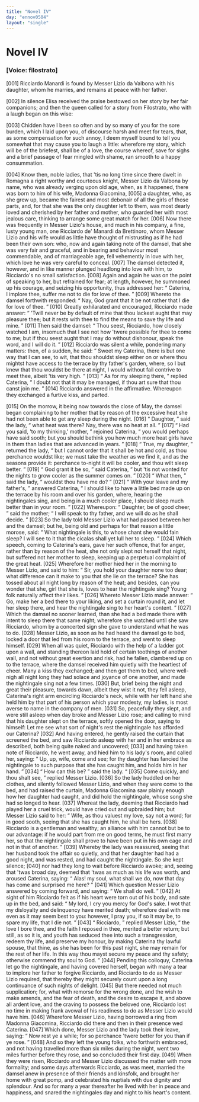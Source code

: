 ```yaml
---
title: "Novel IV"
day: "ennov0504"
layout: "single"
---
```

<div id="nov0504" type="novella" who="filostrato">
 <h1>
  Novel IV
 </h1>
 <argument>
  <p>
   <h3>
    [Voice: filostrato]
   </h3>
  </p>
  <p>
   <a name="p05040001">
    [001]
   </a>
   Ricciardo Manardi is found by Messer Lizio da Valbona
 with his daughter, whom he marries, and remains at
 peace with her father.
  </p>
 </argument>
 <div3 type="commentary" who="author">
  <p>
   <a name="p05040002">
    [002]
   </a>
   In
   silence Elisa received the praise bestowed on her story by
 her fair companions; and then the queen called for a story from
 Filostrato, who with a laugh began on this wise:
  </p>
 </div3>
 <div3 type="commentary" who="filostrato">
  <p>
   <a name="p05040003">
    [003]
   </a>
   Chidden have I
 been so often and by so many of you for the sore burden, which I
 laid upon you, of discourse harsh and meet for tears, that, as some
 compensation for such annoy, I deem myself bound to tell you somewhat
 that may cause you to laugh a little: wherefore my story,
 which will be of the briefest, shall be of a love, the course whereof,
 save for sighs and a brief passage of fear mingled with shame, ran
 smooth to a happy consummation.
  </p>
 </div3>
 <p>
  <a name="p05040004">
   [004]
  </a>
  Know then, noble ladies, that 'tis no long time since there dwelt
 in Romagna a right worthy and courteous knight, Messer Lizio da
 Valbona by name, who was already verging upon old age, when, as it
 happened, there was born to him of his wife, Madonna Giacomina,
  <a name="p05040005">
   [005]
  </a>
  a daughter, who, as she grew up, became the fairest and most debonair
 of all the girls of those parts, and, for that she was the only daughter
 left to them, was most dearly loved and cherished by her father and
 mother, who guarded her with most jealous care, thinking to arrange
 some great match for her.
  <a name="p05040006">
   [006]
  </a>
  Now there was frequently in Messer
 Lizio's house, and much in his company, a fine, lusty young man,
 one Ricciardo de' Manardi da Brettinoro, whom Messer Lizio and
 his wife would as little have thought of mistrusting as if he had been
 their own son: who, now and again taking note of the damsel, that
 she was very fair and graceful, and in bearing and behaviour most
  commendable, and of marriageable age, fell vehemently in love with
 her, which love he was very careful to conceal.
  <a name="p05040007">
   [007]
  </a>
  The damsel detected
 it, however, and in like manner plunged headlong into love with
 him, to Ricciardo's no small satisfaction.
  <a name="p05040008">
   [008]
  </a>
  Again and again he was
 on the point of speaking to her, but refrained for fear; at length,
 however, he summoned up his courage, and seizing his opportunity,
 thus addressed her:
  <q direct="unspecified">
   Caterina, I implore thee, suffer me not to
 die for love of thee.
  </q>
  <a name="p05040009">
   [009]
  </a>
  Whereto the damsel forthwith responded:
  <q direct="unspecified">
   Nay, God grant that it be not rather that I die for love of thee.
  </q>
  <a name="p05040010">
   [010]
  </a>
  Greatly exhilarated and encouraged, Ricciardo made answer:
  <q direct="unspecified">
   'Twill never be by default of mine that thou lackest aught that
 may pleasure thee; but it rests with thee to find the means to save
 thy life and mine.
  </q>
  <a name="p05040011">
   [011]
  </a>
  Then said the damsel:
  <q direct="unspecified">
   Thou seest, Ricciardo,
 how closely watched I am, insomuch that I see not how 'twere
 possible for thee to come to me; but if thou seest aught that I may
 do without dishonour, speak the word, and I will do it.
  </q>
  <a name="p05040012">
   [012]
  </a>
  Ricciardo
 was silent a while, pondering many matters: then, of a sudden, he
 said:
  <q direct="unspecified">
   Sweet my Caterina, there is but one way that I can see,
 to wit, that thou shouldst sleep either on or where thou mightst have
 access to the terrace by thy father's garden, where, so I but knew
 that thou wouldst be there at night, I would without fail contrive
 to meet thee, albeit 'tis very high.
  </q>
  <a name="p05040013">
   [013]
  </a>
  <q direct="unspecified">
   As for my sleeping there,
  </q>
  replied Caterina,
  <q direct="unspecified">
   I doubt not that it may be managed, if thou art
 sure that thou canst join me.
  </q>
  <a name="p05040014">
   [014]
  </a>
  Ricciardo answered in the affirmative.
 Whereupon they exchanged a furtive kiss, and parted.
 </p>
 <p>
  <a name="p05040015">
   [015]
  </a>
  On the morrow, it being now towards the close of May, the
 damsel began complaining to her mother that by reason of the
 excessive heat she had not been able to get any sleep during the
 night.
  <a name="p05040016">
   [016]
  </a>
  <q direct="unspecified">
   Daughter,
  </q>
  said the lady,
  <q direct="unspecified">
   what heat was there? Nay,
 there was no heat at all.
  </q>
  <a name="p05040017">
   [017]
  </a>
  <q direct="unspecified">
   Had you said, 'to my thinking,'
 mother,
  </q>
  rejoined Caterina,
  <q direct="unspecified">
   you would perhaps have said sooth;
 but you should bethink you how much more heat girls have in them
 than ladies that are advanced in years.
  </q>
  <a name="p05040018">
   [018]
  </a>
  <q direct="unspecified">
   True, my daughter,
  </q>
  returned the lady,
  <q direct="unspecified">
   but I cannot order that it shall be hot and cold,
 as thou perchance wouldst like; we must take the weather as we
 find it, and as the seasons provide it: perchance to-night it will be
 cooler, and thou wilt sleep better.
  </q>
  <a name="p05040019">
   [019]
  </a>
  <q direct="unspecified">
   God grant it be so,
  </q>
  said
 Caterina,
  <q direct="unspecified">
   but 'tis not wonted for the nights to grow cooler as the
   summer comes on.
  </q>
  <a name="p05040020">
   [020]
  </a>
  <q direct="unspecified">
   What then,
  </q>
  said the lady,
  <q direct="unspecified">
   wouldst thou
 have me do?
  </q>
  <a name="p05040021">
   [021]
  </a>
  <q direct="unspecified">
   With your leave and my father's,
  </q>
  answered
 Caterina,
  <q direct="unspecified">
   I should like to have a little bed made up on the terrace
 by his room and over his garden, where, hearing the nightingales
 sing, and being in a much cooler place, I should sleep much better
 than in your room.
  </q>
  <a name="p05040022">
   [022]
  </a>
  Whereupon:
  <q direct="unspecified">
   Daughter, be of good cheer,
  </q>
  said the mother;
  <q direct="unspecified">
   I will speak to thy father, and we will do as he
 shall decide.
  </q>
  <a name="p05040023">
   [023]
  </a>
  So the lady told Messer Lizio what had passed between
 her and the damsel; but he, being old and perhaps for that reason
 a little morose, said:
  <q direct="unspecified">
   What nightingale is this, to whose chant
 she would fain sleep? I will see to it that the cicalas shall yet lull
 her to sleep.
  </q>
  <a name="p05040024">
   [024]
  </a>
  Which speech, coming to Caterina's ears, gave her
 such offence, that for anger, rather than by reason of the heat, she
 not only slept not herself that night, but suffered not her mother to
 sleep, keeping up a perpetual complaint of the great heat.
  <a name="p05040025">
   [025]
  </a>
  Wherefore
 her mother hied her in the morning to Messer Lizio, and said
 to him:
  <q direct="unspecified">
   Sir, you hold your daughter none too dear; what difference
 can it make to you that she lie on the terrace? She has tossed
 about all night long by reason of the heat; and besides, can you
 wonder that she, girl that she is, loves to hear the nightingale sing?
 Young folk naturally affect their likes.
  </q>
  <a name="p05040026">
   [026]
  </a>
  Whereto Messer Lizio
 made answer:
  <q direct="unspecified">
   Go, make her a bed there to your liking, and set
 a curtain round it, and let her sleep there, and hear the nightingale
 sing to her heart's content.
  </q>
  <a name="p05040027">
   [027]
  </a>
  Which the damsel no sooner learned,
 than she had a bed made there with intent to sleep there that same
 night; wherefore she watched until she saw Ricciardo, whom by a
 concerted sign she gave to understand what he was to do.
  <a name="p05040028">
   [028]
  </a>
  Messer
 Lizio, as soon as he had heard the damsel go to bed, locked a door
 that led from his room to the terrace, and went to sleep himself.
  <a name="p05040029">
   [029]
  </a>
  When all was quiet, Ricciardo with the help of a ladder got upon
 a wall, and standing thereon laid hold of certain toothings of another
 wall, and not without great exertion and risk, had he fallen, clambered
 up on to the terrace, where the damsel received him quietly with
 the heartiest of cheer. Many a kiss they exchanged; and then got
 them to bed, where well-nigh all night long they had solace and
 joyance of one another, and made the nightingale sing not a few
 times.
  <a name="p05040030">
   [030]
  </a>
  But, brief being the night and great their pleasure, towards
 dawn, albeit they wist it not, they fell asleep, Caterina's right arm
  encircling Ricciardo's neck, while with her left hand she held him
 by that part of his person which your modesty, my ladies, is most
 averse to name in the company of men.
  <a name="p05040031">
   [031]
  </a>
  So, peacefully they slept,
 and were still asleep when day broke and Messer Lizio rose; and
 calling to mind that his daughter slept on the terrace, softly opened
 the door, saying to himself: Let me see what sort of night's rest
 the nightingale has afforded our Caterina?
  <a name="p05040032">
   [032]
  </a>
  And having entered,
 he gently raised the curtain that screened the bed, and saw Ricciardo
 asleep with her and in her embrace as described, both being quite
 naked and uncovered;
  <a name="p05040033">
   [033]
  </a>
  and having taken note of Ricciardo, he went
 away, and hied him to his lady's room, and called her, saying:
  <q direct="unspecified">
   Up,
 up, wife, come and see; for thy daughter has fancied the nightingale
 to such purpose that she has caught him, and holds him in her hand.
  </q>
  <a name="p05040034">
   [034]
  </a>
  <q direct="unspecified">
   How can this be?
  </q>
  said the lady.
  <q direct="unspecified">
   <a name="p05040035">
    [035]
   </a>
   Come quickly, and thou shalt
 see,
  </q>
  replied Messer Lizio.
  <a name="p05040036">
   [036]
  </a>
  So the lady huddled on her clothes, and
 silently followed Messer Lizio, and when they were come to the
 bed, and had raised the curtain, Madonna Giacomina saw plainly
 enough how her daughter had caught, and did hold the nightingale,
 whose song she had so longed to hear.
  <a name="p05040037">
   [037]
  </a>
  Whereat the lady, deeming
 that Ricciardo had played her a cruel trick, would have cried out
 and upbraided him; but Messer Lizio said to her:
  <q direct="unspecified">
   Wife, as thou
 valuest my love, say not a word; for in good sooth, seeing that she
 has caught him, he shall be hers.
   <a name="p05040038">
    [038]
   </a>
   Ricciardo is a gentleman and
 wealthy; an alliance with him cannot but be to our advantage: if
 he would part from me on good terms, he must first marry her, so
 that the nightingale shall prove to have been put in his own cage
 and not in that of another.
  </q>
  <a name="p05040039">
   [039]
  </a>
  Whereby the lady was reassured, seeing
 that her husband took the affair so quietly, and that her daughter had
 had a good night, and was rested, and had caught the nightingale.
 So she kept silence;
  <a name="p05040040">
   [040]
  </a>
  nor had they long to wait before Ricciardo
 awoke; and, seeing that 'twas broad day, deemed that 'twas as much
 as his life was worth, and aroused Caterina, saying:
  <q direct="unspecified">
   Alas! my
 soul, what shall we do, now that day has come and surprised me
 here?
  </q>
  <a name="p05040041">
   [041]
  </a>
  Which question Messer Lizio answered by coming forward,
 and saying:
  <q direct="unspecified">
   We shall do well.
  </q>
  <a name="p05040042">
   [042]
  </a>
  At sight of him Ricciardo felt
 as if his heart were torn out of his body, and sate up in the bed, and
 said:
  <q direct="unspecified">
   My lord, I cry you mercy for God's sake. I wot that my
 disloyalty and delinquency have merited death; wherefore deal with
   me even as it may seem best to you: however, I pray you, if so it
 may be, to spare my life, that I die not.
  </q>
  <a name="p05040043">
   [043]
  </a>
  <q direct="unspecified">
   Ricciardo,
  </q>
  replied
 Messer
 Lizio,
  <q direct="unspecified">
   the love I bore thee, and the faith I reposed in thee, merited
 a better return; but still, as so it is, and youth has seduced thee into
 such a transgression, redeem thy life, and preserve my honour, by
 making Caterina thy lawful spouse, that thine, as she has been for
 this past night, she may remain for the rest of her life. In this way
 thou mayst secure my peace and thy safety; otherwise commend thy
 soul to God.
  </q>
  <a name="p05040044">
   [044]
  </a>
  Pending this colloquy, Caterina let go the nightingale,
 and having covered herself, began with many a tear to implore her
 father to forgive Ricciardo, and Ricciardo to do as Messer Lizio
 required, that thereby they might securely count upon a long continuance
 of such nights of delight.
  <a name="p05040045">
   [045]
  </a>
  But there needed not much
 supplication; for, what with remorse for the wrong done, and the
 wish to make amends, and the fear of death, and the desire to escape
 it, and above all ardent love, and the craving to possess the beloved
 one, Ricciardo lost no time in making frank avowal of his readiness
 to do as Messer Lizio would have him.
  <a name="p05040046">
   [046]
  </a>
  Wherefore Messer Lizio,
 having borrowed a ring from Madonna Giacomina, Ricciardo did
 there and then in their presence wed Caterina.
  <a name="p05040047">
   [047]
  </a>
  Which done, Messer
 Lizio and the lady took their leave, saying:
  <q direct="unspecified">
   Now rest ye a while;
 for so perchance 'twere better for you than if ye rose.
  </q>
  <a name="p05040048">
   [048]
  </a>
  And so
 they left the young folks, who forthwith embraced, and not having
 travelled more than six miles during the night, went two miles
 further before they rose, and so concluded their first day.
  <a name="p05040049">
   [049]
  </a>
  When
 they were risen, Ricciardo and Messer Lizio discussed the matter
 with more formality; and some days afterwards Ricciardo, as was
 meet, married the damsel anew in presence of their friends and
 kinsfolk, and brought her home with great pomp, and celebrated his
 nuptials with due dignity and splendour. And so for many a year
 thereafter he lived with her in peace and happiness, and snared the
 nightingales day and night to his heart's content.
 </p>
</div>